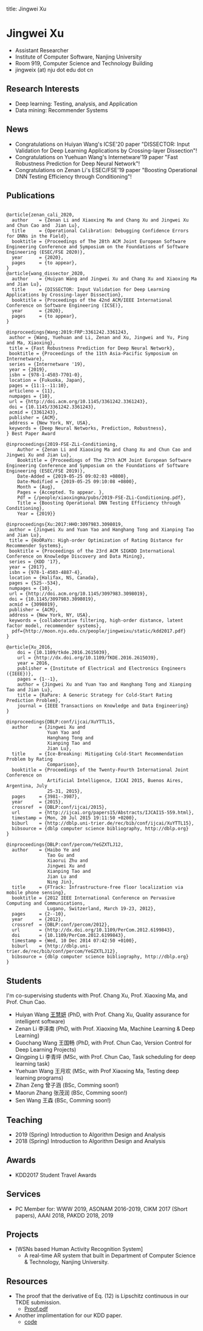 title: Jingwei Xu 

# Jingwei Xu 

* Assistant Researcher
* Institute of Computer Software, Nanjing University
* Room 919, Computer Science and Technology Building
* jingweix (at) nju dot edu dot cn

## Research Interests

* Deep learning: Testing, analysis, and Application
* Data mining: Recommender Systems 

## News
* Congratulations on Huiyan Wang's ICSE'20 paper "DISSECTOR: Input Validation for Deep Learning Applications by Crossing-layer Dissection"!
* Congratulations on Yuehuan Wang's Internetware'19 paper "Fast Robustness Prediction for Deep Neural Network"!
* Congratulations on Zenan Li's ESEC/FSE'19 paper "Boosting Operational DNN Testing Efficiency through Conditioning"!


## Publications

~~~{.bibtexhtml hl_lines="Jingwei Xu"}

@article{zenan_cali_2020,
  author    = {Zenan Li and Xiaoxing Ma and Chang Xu and Jingwei Xu and Chun Cao and  Jian Lu},
  title     = {Operational Calibration: Debugging Confidence Errors for DNNs in the Field},
  booktitle = {Proceedings of The 28th ACM Joint European Software Engineering Conference and Symposium on the Foundations of Software Engineering (ESEC/FSE 2020)},
  year      = {2020},
  pages     = {to appear},
}
@article{wang_dissector_2020,
  author    = {Huiyan Wang and Jingwei Xu and Chang Xu and Xiaoxing Ma and Jian Lu},
  title     = {DISSECTOR: Input Validation for Deep Learning Applications by Crossing-layer Dissection},
  booktitle = {Proceedings of the 42nd ACM/IEEE International Conference on Software Engineering (ICSE)},
  year      = {2020},
  pages     = {to appear},
}

@inproceedings{Wang:2019:FRP:3361242.3361243,
 author = {Wang, Yuehuan and Li, Zenan and Xu, Jingwei and Yu, Ping and Ma, Xiaoxing},
 title = {Fast Robustness Prediction for Deep Neural Network},
 booktitle = {Proceedings of the 11th Asia-Pacific Symposium on Internetware},
 series = {Internetware '19},
 year = {2019},
 isbn = {978-1-4503-7701-0},
 location = {Fukuoka, Japan},
 pages = {11:1--11:10},
 articleno = {11},
 numpages = {10},
 url = {http://doi.acm.org/10.1145/3361242.3361243},
 doi = {10.1145/3361242.3361243},
 acmid = {3361243},
 publisher = {ACM},
 address = {New York, NY, USA},
 keywords = {Deep Neural Networks, Prediction, Robustness},
} Best Paper Award

@inproceedings{2019-FSE-ZLi-Conditioning,
	Author = {Zenan Li and Xiaoxing Ma and Chang Xu and Chun Cao and Jingwei Xu and Jian Lu},
	Booktitle = {Proceedings of The 27th ACM Joint European Software Engineering Conference and Symposium on the Foundations of Software Engineering (ESEC/FSE 2019)},
	Date-Added = {2019-05-25 09:02:03 +0800},
	Date-Modified = {2019-05-25 09:10:08 +0800},
	Month = {Aug},
	Pages = {Accepted. To appear. },
	Pdf = {/people/xiaoxingma/pubs/2019-FSE-ZLi-Conditioning.pdf},
	Title = {Boosting Operational DNN Testing Efficiency through Conditioning},
	Year = {2019}}

@inproceedings{Xu:2017:HHO:3097983.3098019,
 author = {Jingwei Xu and Yuan Yao and Hanghang Tong and Xianping Tao and Jian Lu},
 title = {HoORaYs: High-order Optimization of Rating Distance for Recommender Systems},
 booktitle = {Proceedings of the 23rd ACM SIGKDD International Conference on Knowledge Discovery and Data Mining},
 series = {KDD '17},
 year = {2017},
 isbn = {978-1-4503-4887-4},
 location = {Halifax, NS, Canada},
 pages = {525--534},
 numpages = {10},
 url = {http://doi.acm.org/10.1145/3097983.3098019},
 doi = {10.1145/3097983.3098019},
 acmid = {3098019},
 publisher = {ACM},
 address = {New York, NY, USA},
 keywords = {collaborative filtering, high-order distance, latent factor model, recommender systems},
  pdf={http://moon.nju.edu.cn/people/jingweixu/static/kdd2017.pdf}
} 

@article{Xu_2016,
    doi = {10.1109/tkde.2016.2615039},
    url = {http://dx.doi.org/10.1109/TKDE.2016.2615039},
    year = 2016,
    publisher = {Institute of Electrical and Electronics Engineers ({IEEE})},
    pages = {1--1},
    author = {Jingwei Xu and Yuan Yao and Hanghang Tong and Xianping Tao and Jian Lu},
    title = {RaPare: A Generic Strategy for Cold-Start Rating Prediction Problem},
    journal = {IEEE Transactions on Knowledge and Data Engineering}
}

@inproceedings{DBLP:conf/ijcai/XuYTTL15,
  author    = {Jingwei Xu and
               Yuan Yao and
               Hanghang Tong and
               Xianping Tao and
               Jian Lu},
  title     = {Ice-Breaking: Mitigating Cold-Start Recommendation Problem by Rating
               Comparison},
  booktitle = {Proceedings of the Twenty-Fourth International Joint Conference on
               Artificial Intelligence, IJCAI 2015, Buenos Aires, Argentina, July
               25-31, 2015},
  pages     = {3981--3987},
  year      = {2015},
  crossref  = {DBLP:conf/ijcai/2015},
  url       = {http://ijcai.org/papers15/Abstracts/IJCAI15-559.html},
  timestamp = {Mon, 20 Jul 2015 19:11:50 +0200},
  biburl    = {http://dblp.uni-trier.de/rec/bib/conf/ijcai/XuYTTL15},
  bibsource = {dblp computer science bibliography, http://dblp.org}
}

@inproceedings{DBLP:conf/percom/YeGZXTLJ12,
  author    = {Haibo Ye and
               Tao Gu and
               Xiaorui Zhu and
               Jingwei Xu and
               Xianping Tao and
               Jian Lu and
               Ning Jin},
  title     = {FTrack: Infrastructure-free floor localization via mobile phone sensing},
  booktitle = {2012 IEEE International Conference on Pervasive Computing and Communications,
               Lugano, Switzerland, March 19-23, 2012},
  pages     = {2--10},
  year      = {2012},
  crossref  = {DBLP:conf/percom/2012},
  url       = {http://dx.doi.org/10.1109/PerCom.2012.6199843},
  doi       = {10.1109/PerCom.2012.6199843},
  timestamp = {Wed, 10 Dec 2014 07:42:50 +0100},
  biburl    = {http://dblp.uni-trier.de/rec/bib/conf/percom/YeGZXTLJ12},
  bibsource = {dblp computer science bibliography, http://dblp.org}
}
~~~

## Students
I'm co-supervising students with Prof. Chang Xu, Prof. Xiaoxing Ma, and Prof. Chun Cao.

* Huiyan Wang [王慧妍](../huiyanwang/index) (PhD, with Prof. Chang Xu, Quality assurance for intelligent software)
* Zenan Li 李泽南 (PhD, with Prof. Xiaoxing Ma, Machine Learning & Deep Learning)
* Guochang Wang 王国畅 (PhD, with Prof. Chun Cao, Version Control for Deep Learning Projects)
* Qingping Li 李青坪 (MSc, with Prof. Chun Cao, Task scheduling for deep learning task)
* Yuehuan Wang 王月欢 (MSc, with Prof Xiaoxing Ma, Testing deep learning programs)
* Zihan Zeng 曾子涵 (BSc, Comming soon!)
* Maorun Zhang 张茂润  (BSc, Comming soon!)
* Sen Wang 王森 (BSc, Comming soon!)




## Teaching
* 2019 (Spring) Introduction to Algorithm Design and Analysis
* 2018 (Spring) Introduction to Algorithm Design and Analysis

## Awards
* KDD2017 Student Travel Awards

## Services
* PC Member for: WWW 2019, ASONAM 2016-2019, CIKM 2017 (Short papers), AAAI 2018, PAKDD 2018, 2019

## Projects

* [WSNs based Human Activity Recognition System]
    * A real-time AR system that built in Department of Computer Science & Technology, Nanjing University. 

## Resources

* The proof that the derivative of Eq. (12) is Lipschitz continuous in our TKDE submission.
    * [Proof.pdf](./static/proof.pdf)
* Another implimentation for our KDD paper.
    * [code](https://github.com/ParagonLight/hoorays)

